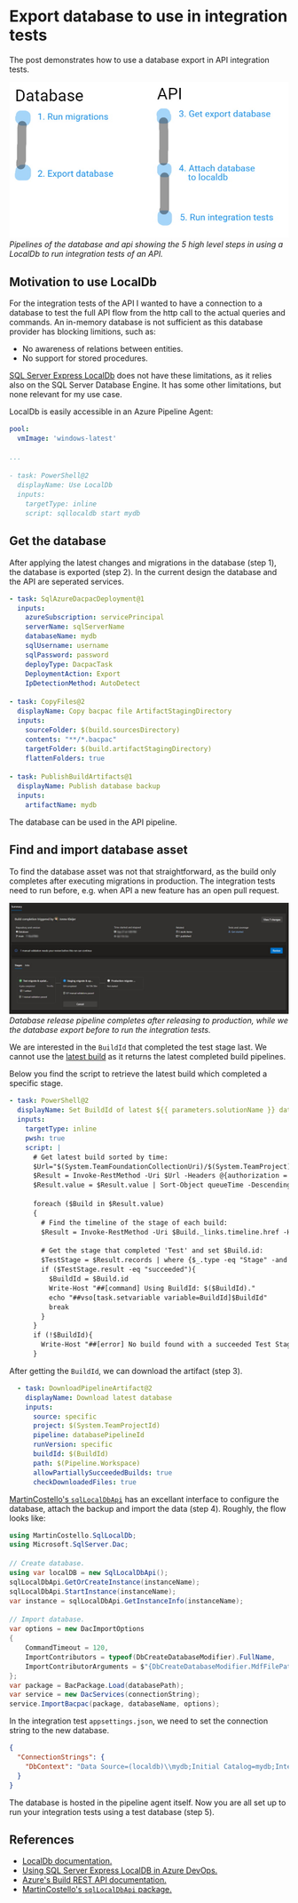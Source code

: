 # Export database to use in integration tests

The post demonstrates how to use a database export in API integration tests.

![Scheme of database and API pipeline](assets/blogs/images/db-api-pipeline.jpg "Scheme of database and API pipeline")
*Pipelines of the database and api showing the 5 high level steps in using a LocalDb to run integration tests of an API.*

## Motivation to use LocalDb

For the integration tests of the API I wanted to have a connection to a database to test the full API flow from the http call to the actual queries and commands. An in-memory database is not sufficient as this database provider has blocking limitions, such as:

* No awareness of relations between entities.
* No support for stored procedures.

[SQL Server Express LocalDb](https://learn.microsoft.com/en-us/sql/database-engine/configure-windows/sql-server-express-localdb?view=sql-server-2017) does not have these limitations, as it relies also on the SQL Server Database Engine. It has some other limitations, but none relevant for my use case.

LocalDb is easily accessible in an Azure Pipeline Agent:

```yaml
pool:
  vmImage: 'windows-latest'

...

- task: PowerShell@2
  displayName: Use LocalDb
  inputs:
    targetType: inline
    script: sqllocaldb start mydb
```

## Get the database

After applying the latest changes and migrations in the database (step 1), the database is exported (step 2). In the current design the database and the API are seperated services.

```yaml
- task: SqlAzureDacpacDeployment@1
  inputs:
    azureSubscription: servicePrincipal
    serverName: sqlServerName
    databaseName: mydb
    sqlUsername: username
    sqlPassword: password
    deployType: DacpacTask
    DeploymentAction: Export
    IpDetectionMethod: AutoDetect

- task: CopyFiles@2
  displayName: Copy bacpac file ArtifactStagingDirectory
  inputs:
    sourceFolder: $(build.sourcesDirectory)
    contents: "**/*.bacpac"
    targetFolder: $(build.artifactStagingDirectory)
    flattenFolders: true

- task: PublishBuildArtifacts@1
  displayName: Publish database backup
  inputs:
    artifactName: mydb
```

The database can be used in the API pipeline.

## Find and import database asset

To find the database asset was not that straightforward, as the build only completes after executing migrations in production. The integration tests need to run before, e.g. when API a new feature has an open pull request.

![Database release pipeline](assets/blogs/images/release-pipeline.jpg "Database release pipeline")
*Database release pipeline completes after releasing to production, while we the database export before to run the integration tests.*

We are interested in the `BuildId` that completed the test stage last. We cannot use the [latest build](https://learn.microsoft.com/en-us/rest/api/azure/devops/build/latest/get?view=azure-devops-rest-6.0) as it returns the latest completed build pipelines.

Below you find the script to retrieve the latest build which completed a specific stage.

```yaml
- task: PowerShell@2
  displayName: Set BuildId of latest ${{ parameters.solutionName }} database
  inputs:
    targetType: inline
    pwsh: true
    script: |
      # Get latest build sorted by time:
      $Url="$(System.TeamFoundationCollectionUri)/$(System.TeamProject)/_apis/build/builds?definitions=${{parameters.databaseReleasePipelineId}}&api-version=6.1"
      $Result = Invoke-RestMethod -Uri $Url -Headers @{authorization = "Bearer $(System.AccessToken)"} -Method Get
      $Result.value = $Result.value | Sort-Object queueTime -Descending

      foreach ($Build in $Result.value)
      {
        # Find the timeline of the stage of each build:
        $Result = Invoke-RestMethod -Uri $Build._links.timeline.href -Headers @{authorization = "Bearer $(System.AccessToken)"} -Method Get

        # Get the stage that completed 'Test' and set $Build.id:
        $TestStage = $Result.records | where {$_.type -eq "Stage" -and $_.identifier -eq "Test"}
        if ($TestStage.result -eq "succeeded"){
          $BuildId = $Build.id
          Write-Host "##[command] Using BuildId: $($BuildId)."
          echo "##vso[task.setvariable variable=BuildId]$BuildId"
          break
        }
      }
      if (!$BuildId){
        Write-Host "##[error] No build found with a succeeded Test Stage."
      }
```

After getting the `BuildId`, we can download the artifact (step 3).

```yaml
  - task: DownloadPipelineArtifact@2
    displayName: Download latest database
    inputs:
      source: specific
      project: $(System.TeamProjectId)
      pipeline: databasePipelineId
      runVersion: specific
      buildId: $(BuildId)
      path: $(Pipeline.Workspace)
      allowPartiallySucceededBuilds: true
      checkDownloadedFiles: true
```

[MartinCostello's `sqlLocalDbApi`](https://github.com/martincostello/sqllocaldb) has an excellant interface to configure the database, attach the backup and import the data (step 4). Roughly, the flow looks like:

```csharp
using MartinCostello.SqlLocalDb;
using Microsoft.SqlServer.Dac;

// Create database.
using var localDB = new SqlLocalDbApi();
sqlLocalDbApi.GetOrCreateInstance(instanceName);
sqlLocalDbApi.StartInstance(instanceName);
var instance = sqlLocalDbApi.GetInstanceInfo(instanceName);

// Import database.
var options = new DacImportOptions
{
    CommandTimeout = 120,
    ImportContributors = typeof(DbCreateDatabaseModifier).FullName,
    ImportContributorArguments = $"{DbCreateDatabaseModifier.MdfFilePathArg}={dataFilePath};{DbCreateDatabaseModifier.LdfFilePathArg}={logFilePath}",
};
var package = BacPackage.Load(databasePath);
var service = new DacServices(connectionString);
service.ImportBacpac(package, databaseName, options);
```

In the integration test `appsettings.json`, we need to set the  connection string to the new database.

```json
{
  "ConnectionStrings": {
    "DbContext": "Data Source=(localdb)\\mydb;Initial Catalog=mydb;Integrated Security=SSPI;Application Name=mydb"
  }
}
```

The database is hosted in the pipeline agent itself. Now you are all set up to run your integration tests using a test database (step 5).

## References

* [LocalDb documentation.](https://learn.microsoft.com/en-us/sql/database-engine/configure-windows/sql-server-express-localdb?view=sql-server-2017)
* [Using SQL Server Express LocalDB in Azure DevOps.](https://www.jannikbuschke.de/blog/azure-devops-enable-mssqllocaldb/)
* [Azure's Build REST API documentation.](https://learn.microsoft.com/en-us/rest/api/azure/devops/build/?view=azure-devops-rest-6.0)
* [MartinCostello's `sqlLocalDbApi` package.](https://github.com/martincostello/sqllocaldb)
